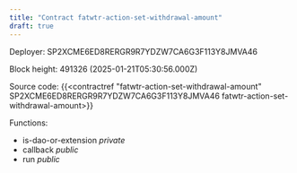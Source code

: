 ```yaml
---
title: "Contract fatwtr-action-set-withdrawal-amount"
draft: true
---
```

Deployer: SP2XCME6ED8RERGR9R7YDZW7CA6G3F113Y8JMVA46


 



Block height: 491326 (2025-01-21T05:30:56.000Z)

Source code: {{<contractref "fatwtr-action-set-withdrawal-amount" SP2XCME6ED8RERGR9R7YDZW7CA6G3F113Y8JMVA46 fatwtr-action-set-withdrawal-amount>}}

Functions:

* is-dao-or-extension _private_
* callback _public_
* run _public_
